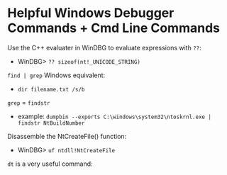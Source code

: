 # Helpful Windows Debugger Commands + Cmd Line Commands


Use the C++ evaluater in WinDBG to evaluate expressions with `??`:  
- WinDBG> `?? sizeof(nt!_UNICODE_STRING)`  

`find | grep` Windows equivalent:
- `dir filename.txt /s/b`  

`grep` = `findstr`
- example: `dumpbin --exports C:\windows\system32\ntoskrnl.exe | findstr NtBuildNumber`  

Disassemble the NtCreateFile() function:
- WinDBG> `uf ntdll!NtCreateFile`  

`dt` is a very useful command:  





